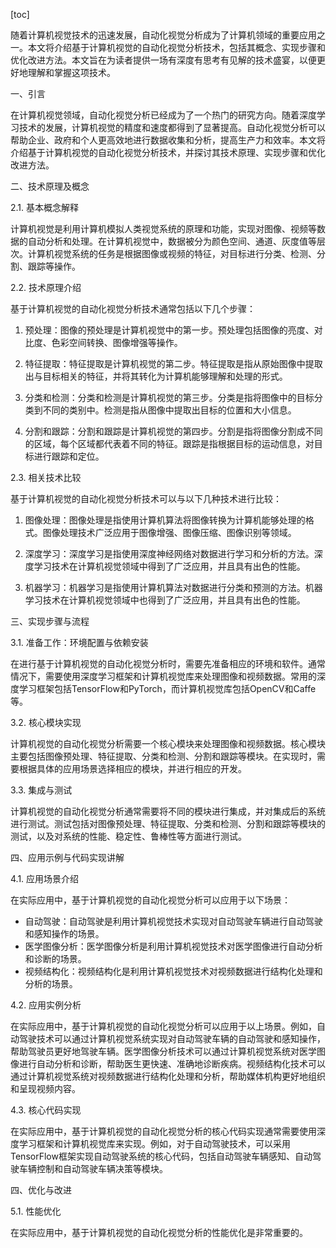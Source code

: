 
[toc]                    
                
                
随着计算机视觉技术的迅速发展，自动化视觉分析成为了计算机领域的重要应用之一。本文将介绍基于计算机视觉的自动化视觉分析技术，包括其概念、实现步骤和优化改进方法。本文旨在为读者提供一场有深度有思考有见解的技术盛宴，以便更好地理解和掌握这项技术。

一、引言

在计算机视觉领域，自动化视觉分析已经成为了一个热门的研究方向。随着深度学习技术的发展，计算机视觉的精度和速度都得到了显著提高。自动化视觉分析可以帮助企业、政府和个人更高效地进行数据收集和分析，提高生产力和效率。本文将介绍基于计算机视觉的自动化视觉分析技术，并探讨其技术原理、实现步骤和优化改进方法。

二、技术原理及概念

2.1. 基本概念解释

计算机视觉是利用计算机模拟人类视觉系统的原理和功能，实现对图像、视频等数据的自动分析和处理。在计算机视觉中，数据被分为颜色空间、通道、灰度值等层次。计算机视觉系统的任务是根据图像或视频的特征，对目标进行分类、检测、分割、跟踪等操作。

2.2. 技术原理介绍

基于计算机视觉的自动化视觉分析技术通常包括以下几个步骤：

1. 预处理：图像的预处理是计算机视觉中的第一步。预处理包括图像的亮度、对比度、色彩空间转换、图像增强等操作。

2. 特征提取：特征提取是计算机视觉的第二步。特征提取是指从原始图像中提取出与目标相关的特征，并将其转化为计算机能够理解和处理的形式。

3. 分类和检测：分类和检测是计算机视觉的第三步。分类是指将图像中的目标分类到不同的类别中。检测是指从图像中提取出目标的位置和大小信息。

4. 分割和跟踪：分割和跟踪是计算机视觉的第四步。分割是指将图像分割成不同的区域，每个区域都代表着不同的特征。跟踪是指根据目标的运动信息，对目标进行跟踪和定位。

2.3. 相关技术比较

基于计算机视觉的自动化视觉分析技术可以与以下几种技术进行比较：

1. 图像处理：图像处理是指使用计算机算法将图像转换为计算机能够处理的格式。图像处理技术广泛应用于图像增强、图像压缩、图像识别等领域。

2. 深度学习：深度学习是指使用深度神经网络对数据进行学习和分析的方法。深度学习技术在计算机视觉领域中得到了广泛应用，并且具有出色的性能。

3. 机器学习：机器学习是指使用计算机算法对数据进行分类和预测的方法。机器学习技术在计算机视觉领域中也得到了广泛应用，并且具有出色的性能。

三、实现步骤与流程

3.1. 准备工作：环境配置与依赖安装

在进行基于计算机视觉的自动化视觉分析时，需要先准备相应的环境和软件。通常情况下，需要使用深度学习框架和计算机视觉库来处理图像和视频数据。常用的深度学习框架包括TensorFlow和PyTorch，而计算机视觉库包括OpenCV和Caffe等。

3.2. 核心模块实现

计算机视觉的自动化视觉分析需要一个核心模块来处理图像和视频数据。核心模块主要包括图像预处理、特征提取、分类和检测、分割和跟踪等模块。在实现时，需要根据具体的应用场景选择相应的模块，并进行相应的开发。

3.3. 集成与测试

计算机视觉的自动化视觉分析通常需要将不同的模块进行集成，并对集成后的系统进行测试。测试包括对图像预处理、特征提取、分类和检测、分割和跟踪等模块的测试，以及对系统的性能、稳定性、鲁棒性等方面进行测试。

四、应用示例与代码实现讲解

4.1. 应用场景介绍

在实际应用中，基于计算机视觉的自动化视觉分析可以应用于以下场景：

- 自动驾驶：自动驾驶是利用计算机视觉技术实现对自动驾驶车辆进行自动驾驶和感知操作的场景。
- 医学图像分析：医学图像分析是利用计算机视觉技术对医学图像进行自动分析和诊断的场景。
- 视频结构化：视频结构化是利用计算机视觉技术对视频数据进行结构化处理和分析的场景。

4.2. 应用实例分析

在实际应用中，基于计算机视觉的自动化视觉分析可以应用于以上场景。例如，自动驾驶技术可以通过计算机视觉系统实现对自动驾驶车辆的自动驾驶和感知操作，帮助驾驶员更好地驾驶车辆。医学图像分析技术可以通过计算机视觉系统对医学图像进行自动分析和诊断，帮助医生更快速、准确地诊断疾病。视频结构化技术可以通过计算机视觉系统对视频数据进行结构化处理和分析，帮助媒体机构更好地组织和呈现视频内容。

4.3. 核心代码实现

在实际应用中，基于计算机视觉的自动化视觉分析的核心代码实现通常需要使用深度学习框架和计算机视觉库来实现。例如，对于自动驾驶技术，可以采用TensorFlow框架实现自动驾驶系统的核心代码，包括自动驾驶车辆感知、自动驾驶车辆控制和自动驾驶车辆决策等模块。

四、优化与改进

5.1. 性能优化

在实际应用中，基于计算机视觉的自动化视觉分析的性能优化是非常重要的。

